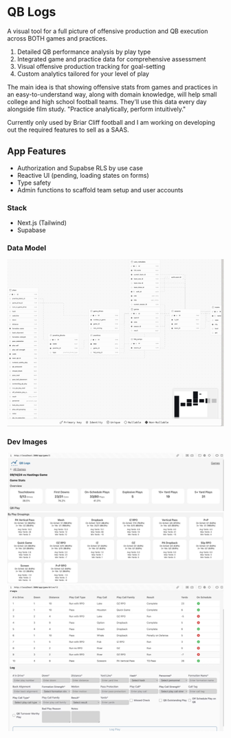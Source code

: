 # QB Logs
A visual tool for a full picture of offensive production and QB execution across BOTH games and practices.
1. Detailed QB performance analysis by play type
2. Integrated game and practice data for comprehensive assessment
3. Visual offensive production tracking for goal-setting
4. Custom analytics tailored for your level of play

The main idea is that showing offensive stats from games and practices in an easy-to-understand way, along with domain knowledge, will help small college and high school football teams. They'll use this data every day alongside film study. "Practice analytically, perform intuitively."

Currently only used by Briar Cliff football and I am working on developing out the required features to sell as a SAAS.

## App Features
- Authorization and Supabse RLS by use case
- Reactive UI (pending, loading states on forms)
- Type safety
- Admin functions to scaffold team setup and user accounts

### Stack
- Next.js (Tailwind)
- Supabase

### Data Model
![QB Logs Data Model Image](/images/dataModel.png)

### Dev Images
![QB Logs demo image](images/QBL1.png)
![QB Logs demo image](images/QBL-family-breakdown.png)
![QB Logs demo image](images/QBL-log.png)
